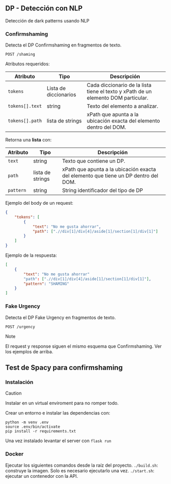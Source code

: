 ## DP - Detección con NLP

Detección de dark patterns usando NLP

### Confirmshaming

Detecta el DP Confirmshaming en fragmentos de texto.

```plaintext
POST /shaming
```

Atributos requeridos:

| Atributo              | Tipo                  | Descripción           |
|-----------------------|-----------------------|-----------------------|
| `tokens`              | Lista de diccionarios | Cada diccionario de la lista tiene el texto y xPath de un elemento DOM particular. |
| `tokens[].text`       | string                | Texto del elemento a analizar. |
| `tokens[].path`       | lista de strings      | xPath que apunta a la ubicación exacta del elemento dentro del DOM. |

Retorna una **lista** con:

| Atributo            | Tipo             | Descripción           |
|---------------------|------------------|-----------------------|
| `text`              | string           | Texto que contiene un DP. |
| `path`              | lista de strings | xPath que apunta a la ubicación exacta del elemento que tiene un DP dentro del DOM. |
| `pattern`           | string           | String identificador del tipo de DP |

Ejemplo del body de un request:

```json
{
    "tokens": [
        {
            "text": "No me gusta ahorrar",
            "path": [".//div[1]/div[4]/aside[1]/section[1]/div[1]"]
        }
    ]
}
```

Ejemplo de la respuesta:

```json
[
    {
        "text": "No me gusta ahorrar"
        "path": [".//div[1]/div[4]/aside[1]/section[1]/div[1]"],
        "pattern": "SHAMING"
    }
]
```

### Fake Urgency

Detecta el DP Fake Urgency en fragmentos de texto.

```plaintext
POST /urgency
```
> [!NOTE]
> El request y response siguen el mismo esquema que Confirmshaming. Ver los ejemplos de arriba.


## Test de Spacy para confirmshaming
### Instalación

> [!CAUTION]
> Instalar en un virtual enviroment para no romper todo.

Crear un entorno e instalar las dependencias con:
```
python -m venv .env
source .env/bin/activate
pip install -r requirements.txt
```
Una vez instalado levantar el server con `flask run`

### Docker
Ejecutar los siguientes comandos desde la raíz del proyecto.
`./build.sh`: construye la imagen. Solo es necesario ejecutarlo una vez.
`./start.sh`: ejecutar un contenedor con la API. 
